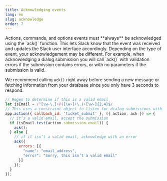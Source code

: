 ```yaml
---
title: Acknowledging events
lang: en
slug: acknowledge
order: 7
---
```


<div class="section-content">
Actions, commands, and options events must **always** be acknowledged using the `ack()` function. This lets Slack know that the event was received and updates the Slack user interface accordingly. Depending on the type of event, your acknowledgement may be different. For example, when acknowledging a dialog submission you will call `ack()` with validation errors if the submission contains errors, or with no parameters if the submission is valid.

We recommend calling `ack()` right away before sending a new message or fetching information from your database since you only have 3 seconds to respond.
</div>

```javascript
// Regex to determine if this is a valid email
let isEmail = /^[\w-\.]+@([\w-]+\.)+[\w-]{2,4}$/
// This uses a constraint object to listen for dialog submissions with a callback_id of ticket_submit 
app.action({ callback_id: 'ticket_submit' }, ({ action, ack }) => {
  // it’s a valid email, accept the submission
  if (isEmail.test(action.submission.email)) {
    ack();
  } else {
    // if it isn’t a valid email, acknowledge with an error
    ack({
      errors: [{
        "name": "email_address",
        "error": "Sorry, this isn’t a valid email"
      }]
    });
  }
});
```

